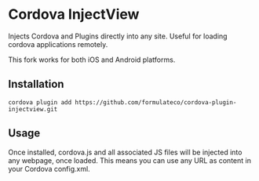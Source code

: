 # Cordova InjectView

Injects Cordova and Plugins directly into any site. Useful for loading
cordova applications remotely.

This fork works for both iOS and Android platforms.

## Installation

```
cordova plugin add https://github.com/formulateco/cordova-plugin-injectview.git
```

## Usage

Once installed, cordova.js and all associated JS files will be injected
into any webpage, once loaded. This means you can use any URL as content in
your Cordova config.xml.
